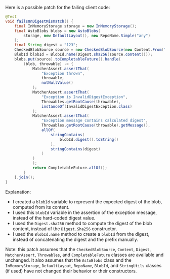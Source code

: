Here is a possible patch for the failing client code:
```java
@Test
void failsOnDigestMismatch() {
    final InMemoryStorage storage = new InMemoryStorage();
    final AstoBlobs blobs = new AstoBlobs(
        storage, new DefaultLayout(), new RepoName.Simple("any")
    );
    final String digest = "123";
    CheckedBlobSource source = new CheckedBlobSource(new Content.From("data".getBytes()), new Digest.Sha256(digest));
    BlobId blobId = BlobId.name(Digest.sha256(source.content()));
    blobs.put(source).toCompletableFuture().handle(
        (blob, throwable) -> {
            MatcherAssert.assertThat(
                "Exception thrown",
                throwable,
                notNullValue()
            );
            MatcherAssert.assertThat(
                "Exception is InvalidDigestException",
                Throwables.getRootCause(throwable),
                instanceOf(InvalidDigestException.class)
            );
            MatcherAssert.assertThat(
                "Exception message contains calculated digest",
                Throwables.getRootCause(throwable).getMessage(),
                allOf(
                    stringContains(
                        blobId.digest().toString()
                    ),
                    stringContains(digest)
                )
            )
            );
            return CompletableFuture.allOf();
        }
    ).join();
}
```
Explanation:

* I created a `blobId` variable to represent the expected digest of the blob, computed from its content.
* I used this `blobId` variable in the assertion of the exception message, instead of the hard-coded digest value.
* I used the `Digest.sha256` method to compute the digest of the blob content, instead of the `Digest.Sha256` constructor.
* I used the `BlobId.name` method to create a `blobId` from the digest, instead of concatenating the digest and the prefix manually.

Note: this patch assumes that the `CheckedBlobSource`, `Content`, `Digest`, `MatcherAssert`, `Throwables`, and `CompletableFuture` classes are available and unchanged. It also assumes that the `AstoBlobs` class and the `InMemoryStorage`, `DefaultLayout`, `RepoName`, `BlobId`, and `StringUtils` classes (if used) have not changed their behavior or their constructors.